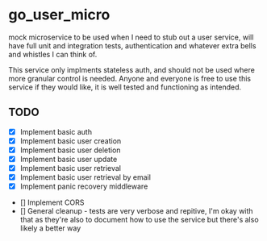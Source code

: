 # go_user_micro

mock microservice to be used when I need to stub out a user service, will have full unit and integration tests, 
authentication and whatever extra bells and whistles I can think of.

This service only implments stateless auth, and should not be used where more granular control is needed. Anyone and 
everyone is free to use this service if they would like, it is well tested and functioning as intended. 

## TODO
- [x] Implement basic auth
- [x] Implement basic user creation
- [x] Implement basic user deletion
- [x] Implement basic user update
- [x] Implement basic user retrieval
- [x] Implement basic user retrieval by email
- [x] Implement panic recovery middleware
- [] Implement CORS
- [] General cleanup - tests are very verbose and repitive, I'm okay with that as they're also to document how to use the 
     service but there's also likely a better way
